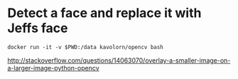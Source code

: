 # Detect a face and replace it with Jeffs face


```
docker run -it -v $PWD:/data kavolorn/opencv bash
```
http://stackoverflow.com/questions/14063070/overlay-a-smaller-image-on-a-larger-image-python-opencv